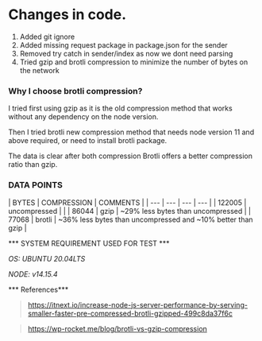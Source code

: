# Changes in code.

1. Added git ignore
2. Added missing request package in package.json for the sender
3. Removed try catch in sender/index as now we dont need parsing
4. Tried gzip and brotli compression to minimize the number of bytes on the network

### Why I choose brotli compression?

I tried first using gzip as it is the old compression method that works without any dependency on the node version.

Then I tried brotli new compression method that needs node version 11 and above required, or need to install brotli package.

The data is clear after both compression Brotli offers a better compression ratio than gzip.



### DATA POINTS

| BYTES | COMPRESSION | COMMENTS |
| --- | --- | --- | --- |
| 122005 | uncompressed |  | 
| 86044 | gzip | ~29% less bytes than uncompressed | 
| 77068 | brotli | ~36% less bytes than uncompressed and ~10% better than gzip | 



*** SYSTEM REQUIREMENT USED FOR TEST ***

*OS: UBUNTU 20.04LTS*

*NODE: v14.15.4*


*** References***

>https://itnext.io/increase-node-js-server-performance-by-serving-smaller-faster-pre-compressed-brotli-gzipped-499c8da37f6c

>https://wp-rocket.me/blog/brotli-vs-gzip-compression